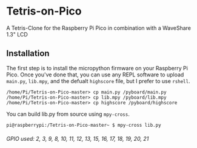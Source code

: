 # Tetris-on-Pico
A Tetris-Clone for the Raspberry Pi Pico in combination with a WaveShare 1.3" LCD
## Installation
The first step is to install the micropython firmware on your Raspberry Pi Pico.
Once you've done that, you can use any REPL software to upload `main.py`, `lib.mpy`, and the defualt `highscore` file, but I prefer to use `rshell`.
```
/home/Pi/Tetris-on-Pico-master> cp main.py /pyboard/main.py
/home/Pi/Tetris-on-Pico-master> cp lib.mpy /pyboard/lib.mpy
/home/Pi/Tetris-on-Pico-master> cp highscore /pyboard/highscore
```
You can build lib.py from source using `mpy-cross`.
```bash
pi@raspberrypi:/Tetris-on-Pico-master~ $ mpy-cross lib.py
```
###### GPIO used: 2, 3, 9, 8, 10, 11, 12, 13, 15, 16, 17, 18, 19, 20, 21
